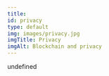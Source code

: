 ```yaml
--- 
title: 
id: privacy
type: default
img: images/privacy.jpg
imgTitle: Privacy
imgAlt: Blockchain and privacy
---
```


undefined

